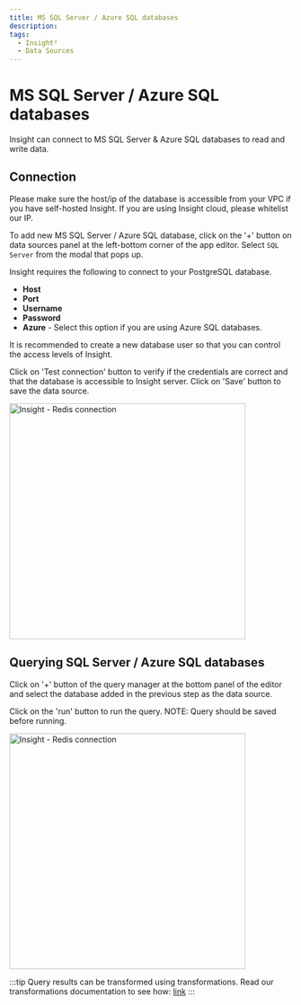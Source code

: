 ```yaml
---
title: MS SQL Server / Azure SQL databases
description: 
tags:
  - Insight²
  - Data Sources
---
```


# MS SQL Server / Azure SQL databases


Insight can connect to MS SQL Server & Azure SQL databases to read and write data.

## Connection

Please make sure the host/ip of the database is accessible from your VPC if you have self-hosted Insight. If you are using Insight cloud, please whitelist our IP.

To add new MS SQL Server / Azure SQL database, click on the '+' button on data sources panel at the left-bottom corner of the app editor. Select `SQL Server` from the modal that pops up.

Insight requires the following to connect to your PostgreSQL database.

- **Host**
- **Port**
- **Username**
- **Password**
- **Azure** - Select this option if you are using Azure SQL databases.

It is recommended to create a new database user so that you can control the access levels of Insight.

Click on 'Test connection' button to verify if the credentials are correct and that the database is accessible to Insight server. Click on 'Save' button to save the data source.

<img src="/_images/insight2/datasource-reference/mssql/connect.gif" alt="Insight - Redis connection" height="420"/>


## Querying SQL Server / Azure SQL databases
Click on '+' button of the query manager at the bottom panel of the editor and select the database added in the previous step as the data source.

Click on the 'run' button to run the query. NOTE: Query should be saved before running.

<img src="/_images/insight2/datasource-reference/mssql/query.gif" alt="Insight - Redis connection" height="420"/>


:::tip
Query results can be transformed using transformations. Read our transformations documentation to see how: [link](/docs/tutorial/transformations)
:::
